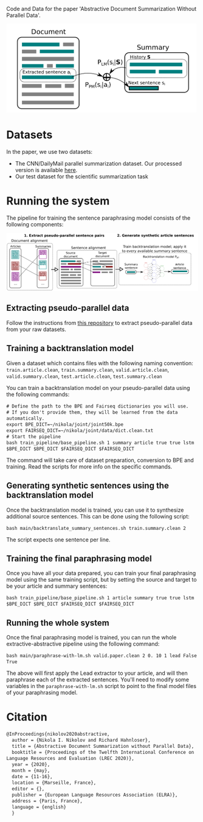 Code and Data for the paper 'Abstractive Document Summarization Without Parallel Data'. 

<img src="./summarization_approach.png" width="500" >

# Datasets 

In the paper, we use two datasets: 
 * The CNN/DailyMail parallel summarization dataset. Our processed version is available [here](https://drive.google.com/file/d/10qeztf26eVxmHzUX2JwvC3E0F0BsWcg2/view?usp=sharing). 
 * Our test dataset for the scientific summarization task

# Running the system

The pipeline for training the sentence paraphrasing model consists of the following components: 

<img src="./pipeline.png" width="800" >

## Extracting pseudo-parallel data 

Follow the instructions from [this repository](https://github.com/ninikolov/lha) to extract pseudo-parallel data from 
your raw datasets. 

## Training a backtranslation model 

Given a dataset which contains files with the following naming convention: `train.article.clean`, `train.summary.clean`, 
`valid.article.clean`, `valid.summary.clean`, `test.article.clean`, `test.summary.clean`

You can train a backtranslation model on your pseudo-parallel data using the 
following commands: 

```
# Define the path to the BPE and Fairseq dictionaries you will use. 
# If you don't provide them, they will be learned from the data automatically. 
export BPE_DICT=~/nikola/joint/joint50k.bpe
export FAIRSEQ_DICT=~/nikola/joint/data/dict.clean.txt
# Start the pipeline
bash train_pipeline/base_pipeline.sh 1 summary article true true lstm $BPE_DICT $BPE_DICT $FAIRSEQ_DICT $FAIRSEQ_DICT
```

The command will take care of dataset preparation, conversion to BPE and training. Read
the scripts for more info on the specific commands.  

## Generating synthetic sentences using the backtranslation model

Once the backtranslation model is trained, you can use it to synthesize additional 
source sentences. This can be done using the following script: 

```
bash main/backtranslate_summary_sentences.sh train.summary.clean 2
```

The script expects one sentence per line. 

## Training the final paraphrasing model 

Once you have all your data prepared, you can train your final paraphrasing model using 
the same training script, but by setting the source and target to be your 
article and summary sentences: 

```
bash train_pipeline/base_pipeline.sh 1 article summary true true lstm $BPE_DICT $BPE_DICT $FAIRSEQ_DICT $FAIRSEQ_DICT
```

## Running the whole system   

Once the final paraphrasing model is trained, you can run the whole extractive-abstractive 
pipeline using the following command: 

```
bash main/paraphrase-with-lm.sh valid.paper.clean 2 0. 10 1 lead False True 
```

The above will first apply the Lead extractor to your article, and will then
paraphrase each of the extracted sentences. 
You'll need to modify some variables in the `paraphrase-with-lm.sh` script 
to point to the final model files of your paraphrasing model. 

# Citation 

```
@InProceedings{nikolov2020abstractive,
  author = {Nikola I. Nikolov and Richard Hahnloser},
  title = {Abstractive Document Summarization without Parallel Data},
  booktitle = {Proceedings of the Twelfth International Conference on Language Resources and Evaluation (LREC 2020)},
  year = {2020},
  month = {may},
  date = {11-16},
  location = {Marseille, France},
  editor = {},
  publisher = {European Language Resources Association (ELRA)},
  address = {Paris, France},
  language = {english}
  }
```